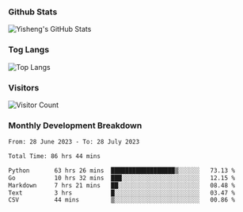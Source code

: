 ### Github Stats
![Yisheng's GitHub Stats](https://github-readme-stats-9qabuvhk1-gongyisheng.vercel.app/api?username=gongyisheng&count_private=true&show_icons=true)
### Tog Langs
![Top Langs](https://github-readme-stats-9qabuvhk1-gongyisheng.vercel.app/api/top-langs/?username=gongyisheng&layout=compact)
### Visitors
![Visitor Count](https://profile-counter.glitch.me/gongyisheng/count.svg)
### Monthly Development Breakdown
<!--START_SECTION:waka-->

```txt
From: 28 June 2023 - To: 28 July 2023

Total Time: 86 hrs 44 mins

Python       63 hrs 26 mins  ██████████████████▒░░░░░░   73.13 %
Go           10 hrs 32 mins  ███░░░░░░░░░░░░░░░░░░░░░░   12.15 %
Markdown     7 hrs 21 mins   ██░░░░░░░░░░░░░░░░░░░░░░░   08.48 %
Text         3 hrs           █░░░░░░░░░░░░░░░░░░░░░░░░   03.47 %
CSV          44 mins         ▒░░░░░░░░░░░░░░░░░░░░░░░░   00.86 %
```

<!--END_SECTION:waka-->
